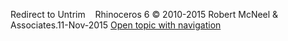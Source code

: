---
---

Redirect to Untrim&#160;
&#160;
Rhinoceros 6 © 2010-2015 Robert McNeel &amp; Associates.11-Nov-2015
 [Open topic with navigation](untrim.html) 

